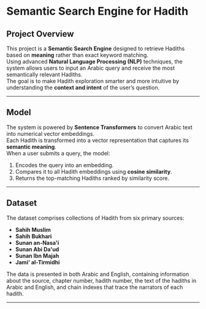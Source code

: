 # Semantic Search Engine for Hadith

## Project Overview
This project is a **Semantic Search Engine** designed to retrieve Hadiths based on **meaning** rather than exact keyword matching.  
Using advanced **Natural Language Processing (NLP)** techniques, the system allows users to input an Arabic query and receive the most semantically relevant Hadiths.  
The goal is to make Hadith exploration smarter and more intuitive by understanding the **context and intent** of the user’s question.

---

## Model
The system is powered by **Sentence Transformers** to convert Arabic text into numerical vector embeddings.  
Each Hadith is transformed into a vector representation that captures its **semantic meaning**.  
When a user submits a query, the model:
1. Encodes the query into an embedding.
2. Compares it to all Hadith embeddings using **cosine similarity**.
3. Returns the top-matching Hadiths ranked by similarity score.

---

## Dataset
The dataset comprises collections of Hadith from six primary sources: 
- **Sahih Muslim**
- **Sahih Bukhari**
- **Sunan an-Nasa'i**
- **Sunan Abi Da'ud**
- **Sunan Ibn Majah**
- **Jami' al-Tirmidhi**
  
The data is presented in both Arabic and English, containing information about the source, chapter number, hadith number,
the text of the hadiths in Arabic and English, and chain indexes that trace the narrators of each hadith. 

---
